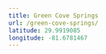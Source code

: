 ```yaml
---
title: Green Cove Springs
url: /green-cove-springs/
latitude: 29.9919085
longitude: -81.6781467
---
```

